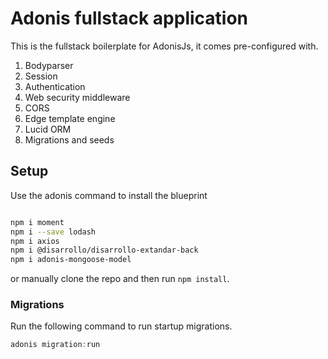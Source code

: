 # Adonis fullstack application

This is the fullstack boilerplate for AdonisJs, it comes pre-configured with.

1. Bodyparser
2. Session
3. Authentication
4. Web security middleware
5. CORS
6. Edge template engine
7. Lucid ORM
8. Migrations and seeds

## Setup

Use the adonis command to install the blueprint

```bash

npm i moment
npm i --save lodash
npm i axios
npm i @disarrollo/disarrollo-extandar-back
npm i adonis-mongoose-model

```

or manually clone the repo and then run `npm install`.


### Migrations

Run the following command to run startup migrations.

```js
adonis migration:run
```
